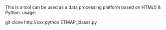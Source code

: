 This is a tool can be used as a data processing platform based on HTML5 & Python.
usage:

git clone http://xxx
python ETMAP_classs.py

